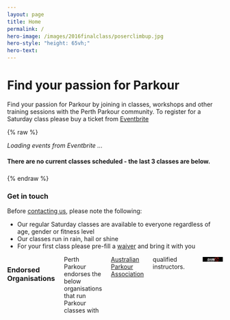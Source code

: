 ```yaml
---
layout: page
title: Home
permalink: /
hero-image: /images/2016finalclass/poserclimbup.jpg
hero-style: "height: 65vh;"
hero-text:
---
```


# Find your passion for Parkour

Find your passion for Parkour by joining in classes, workshops and other training sessions with the Perth Parkour community. To register for a Saturday class please buy a ticket from [Eventbrite](https://www.eventbrite.com.au/o/perth-parkour-inc-8630642536)

{% raw %}
<div>
<div id="events">
<i v-if="!events">Loading events from Eventbrite ...</i>
<div v-cloak v-for="event in events" class="callout success">
  <h4><a v-bind:href="event.url" target="_blank" v-html="event.name.html"></a></h4>
  <div v-html="event.description.html"></div>
</div>
<h4 v-cloak v-if="events == 0">There are no current classes scheduled - the last 3 classes are below.</h4>
<div v-cloak v-for="event in endedEvents" class="callout secondary">
  <h5><a v-bind:href="event.url" target="_blank" v-html="event.name.html"></a></h5>
  <div v-html="event.description.html"></div>
</div>
</div>
<script>
document.onreadystatechange = function () {
    if (document.readyState == 'complete') {
        $.get("https://www.eventbriteapi.com/v3/users/me/owned_events/?token=3HTPZLQ7T4LOE2DJQAIY&format=json&status=live", function(data) {
            window.app = new Vue({
                el: '#events',
                data: {
                    message: 'Hello Vue!',
                    events: data.events
                }
            });
        })
    }
};
</script>
</div>
{% endraw %}

### Get in touch

Before <a href="/contact">contacting us</a>, please note the following:

 - Our regular Saturday classes are available to everyone regardless of age, gender or fitness level
 - Our classes run in rain, hail or shine
 - For your first class please pre-fill a [waiver](http://www.parkour.asn.au/docs/APA_waiver.pdf) and bring it with you

<div class="row"><div class="columns text-center">
<h3>Endorsed Organisations</h3>
Perth Parkour endorses the below organisations that run Parkour classes with <a href="http://parkour.asn.au/">Australian Parkour Association</a> qualified instructors.<hr>
<a href="http://www.ninjaacademy.com.au/" target="_blank"><img title="Ninja Academy" src="/images/parkour/ninjaacademy.jpg" class="thumbnail" title="Ninja Academy"></a></div>
</div>
